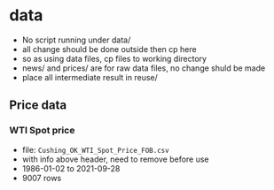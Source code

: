 # data

* No script running under data/
* all change should be done outside then cp here
* so as using data files, cp files to working directory
* news/ and prices/ are for raw data files, no change shuld be made
* place all intermediate result in reuse/

## Price data

### WTI Spot price

* file: `Cushing_OK_WTI_Spot_Price_FOB.csv`
* with info above header, need to remove before use
* 1986-01-02 to 2021-09-28
* 9007 rows
